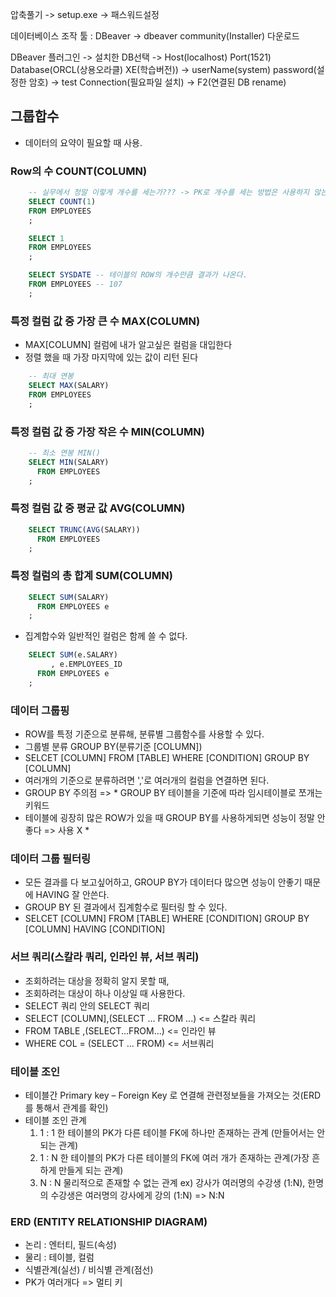 압축풀기 -> setup.exe -> 패스워드설정

데이터베이스 조작 툴 : DBeaver -> dbeaver community(Installer) 다운로드

DBeaver 플러그인 -> 설치한 DB선택 -> Host(localhost) Port(1521) Database(ORCL(상용오라클) XE(학습버전))
-> userName(system) password(설정한 암호) -> test Connection(필요파일 설치) -> F2(연결된 DB rename)

## 그룹합수

- 데이터의 요약이 필요할 때 사용.

### Row의 수 COUNT(COLUMN)
```SQL
	-- 실무에서 정말 이렇게 개수를 세는가??? -> PK로 개수를 세는 방법은 사용하지 않는다
	SELECT COUNT(1)   
  	FROM EMPLOYEES
	;

	SELECT 1
 	FROM EMPLOYEES
	;

	SELECT SYSDATE -- 테이블의 ROW의 개수만큼 결과가 나온다.
	FROM EMPLOYEES -- 107 
	;
```
### 특정 컬럼 값 중 가장 큰 수 MAX(COLUMN)
- MAX[COLUMN] 컬럼에 내가 알고싶은 컬럼을 대입한다
- 정렬 했을 때 가장 마지막에 있는 값이 리턴 된다
```SQL
	-- 최대 연봉
	SELECT MAX(SALARY) 
  	FROM EMPLOYEES
	;
```

### 특정 컬럼 값 중 가장 작은 수 MIN(COLUMN)
```SQL
	-- 최소 연봉 MIN()
	SELECT MIN(SALARY)
	  FROM EMPLOYEES
	;
```
### 특정 컬럼 값 중 평균 값 AVG(COLUMN)
```SQL
	SELECT TRUNC(AVG(SALARY))  
	  FROM EMPLOYEES
	;
```

### 특정 컬럼의 총 합계 SUM(COLUMN)
```SQL
	SELECT SUM(SALARY) 
	  FROM EMPLOYEES e 
	;
```
- 집계합수와 일반적인 컬럼은 함께 쓸 수 없다.
``` SQL 
	SELECT SUM(e.SALARY)
	     , e.EMPLOYEES_ID
	  FROM EMPLOYEES e 
	;
```
### 데이터 그룹핑
- ROW를 특정 기준으로 분류해, 분류별 그룹함수를 사용할 수 있다.
- 그룹별 분류 GROUP BY(분류기준 [COLUMN])
- SELCET [COLUMN] FROM [TABLE] WHERE [CONDITION] GROUP BY [COLUMN]
- 여러개의 기준으로 분류하려면 ','로 여러개의 컬럼을 연결하면 된다.
- GROUP BY 주의점 => * GROUP BY 테이블을 기준에 따라 임시테이블로 쪼개는 키워드
- 테이블에 굉장히 많은 ROW가 있을 때 GROUP BY를 사용하게되면 성능이 정말 안좋다 => 사용 X *

### 데이터 그룹 필터링
- 모든 결과를 다 보고싶어하고, GROUP BY가 데이터다 많으면 성능이 안좋기 때문에 HAVING 잘 안쓴다.
- GROUP BY 된 결과에서 집계함수로 필터링 할 수 있다.
- SELCET [COLUMN] FROM [TABLE] WHERE [CONDITION] GROUP BY [COLUMN] HAVING [CONDITION]

### 서브 쿼리(스칼라 쿼리, 인라인 뷰, 서브 쿼리)
- 조회하려는 대상을 정확히 알지 못할 때,
- 조회하려는 대상이 하나 이상일 때 사용한다.
- SELECT 쿼리 안의 SELECT 쿼리
- SELECT [COLUMN],(SELECT ... FROM ...) <= 스칼라 쿼리
- FROM TABLE ,(SELECT...FROM...) <= 인라인 뷰 
- WHERE COL = (SELECT ... FROM) <= 서브쿼리

### 테이블 조인
- 테이블간 Primary key – Foreign Key 로 연결해 관련정보들을 가져오는 것(ERD를 통해서 관계를 확인)
- 테이블 조인 관계 
	1) 1 : 1 한 테이블의 PK가 다른 테이블 FK에 하나만 존재하는 관계 (만들어서는 안되는 관계)
	2) 1 : N 한 테이블의 PK가 다른 테이블의 FK에 여러 개가 존재하는 관계(가장 흔하게 만들게 되는 관계)
	3) N : N 물리적으로 존재할 수 없는 관계 
	ex) 강사가 여러명의 수강생 (1:N), 한명의 수강생은 여러명의 강사에게 강의 (1:N) => N:N

### ERD (ENTITY RELATIONSHIP DIAGRAM)
- 논리 : 엔터티, 필드(속성)
- 물리 : 테이블, 컬럼
- 식별관계(실선) / 비식별 관계(점선)
- PK가 여러개다 => 멀티 키
